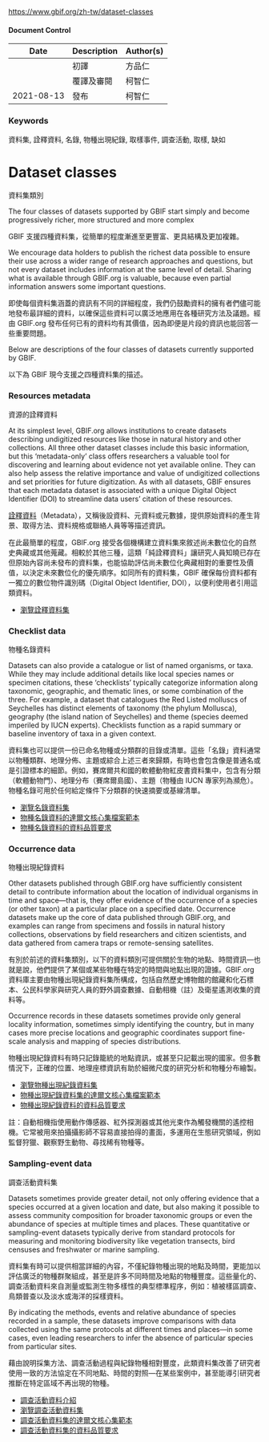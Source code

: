 https://www.gbif.org/zh-tw/dataset-classes

#### Document Control
| Date | Description | Author(s) |
| ---- | ----------- | --------- |
|      | 初譯        | 方品仁    |
| | 覆譯及審閱  | 柯智仁    |
| 2021-08-13 | 發布  | 柯智仁 |

### Keywords

資料集, 詮釋資料, 名錄, 物種出現紀錄, 取樣事件, 調查活動, 取樣, 缺如

# Dataset classes

資料集類別

The four classes of datasets supported by GBIF start simply and become progressively richer, more structured and more complex

GBIF 支援四種資料集，從簡單的程度漸進至更豐富、更具結構及更加複雜。

We encourage data holders to publish the richest data possible to ensure their use across a wider range of research approaches and questions, but not every dataset includes information at the same level of detail. Sharing what is available through GBIF.org is valuable, because even partial information answers some important questions.

即使每個資料集涵蓋的資訊有不同的詳細程度，我們仍鼓勵資料的擁有者們儘可能地發布最詳細的資料，以確保這些資料可以廣泛地應用在各種研究方法及議題。經由 GBIF.org 發布任何已有的資料均有其價值，因為即便是片段的資訊也能回答一些重要問題。

Below are descriptions of the four classes of datasets currently supported by GBIF.

以下為 GBIF 現今支援之四種資料集的描述。

### Resources metadata

資源的詮釋資料

At its simplest level, GBIF.org allows institutions to create datasets describing undigitized resources like those in natural history and other collections. All three other dataset classes include this basic information, but this ‘metadata-only’ class offers researchers a valuable tool for discovering and learning about evidence not yet available online. They can also help assess the relative importance and value of undigitized collections and set priorities for future digitization. As with all datasets, GBIF ensures that each metadata dataset is associated with a unique Digital Object Identifier (DOI) to streamline data users’ citation of these resources.

[詮釋資料](http://terms.naer.edu.tw/detail/1679224/)（Metadata），又稱後設資料、元資料或元數據，提供原始資料的產生背景、取得方法、資料規格或聯絡人員等等描述資訊。

在此最簡單的程度，GBIF.org 接受各個機構建立資料集來敘述尚未數位化的自然史典藏或其他蒐藏。相較於其他三種，這類「純詮釋資料」讓研究人員知曉已存在但原始內容尚未發布的資料集，也能協助評估尚未數位化典藏相對的重要性及價值，以決定未來數位化的優先順序。如同所有的資料集，GBIF 確保每份資料都有一獨立的數位物件識別碼（Digital Object Identifier, DOI），以便利使用者引用這類資料。

- [瀏覽詮釋資料集](/dataset/search?type=METADATA)

### Checklist data
物種名錄資料

Datasets can also provide a catalogue or list of named organisms, or taxa. While they may include additional details like local species names or specimen citations, these ‘checklists’ typically categorize information along taxonomic, geographic, and thematic lines, or some combination of the three. For example, a dataset that catalogues the Red Listed molluscs of Seychelles has distinct elements of taxonomy (the phylum Mollusca), geography (the island nation of Seychelles) and theme (species deemed imperiled by IUCN experts). Checklists function as a rapid summary or baseline inventory of taxa in a given context.

資料集也可以提供一份已命名物種或分類群的目錄或清單。這些「名錄」資料通常以物種類群、地理分佈、主題或綜合上述三者來歸類，有時也會包含像是普通名或是引證標本的細節。例如，賽席爾共和國的軟體動物紅皮書資料集中，包含有分類（軟體動物門）、地理分布（賽席爾島國）、主題（物種由 IUCN 專家列為瀕危）。物種名錄可用於任何給定條件下分類群的快速摘要或基線清單。

- [瀏覽名錄資料集](/dataset/search?type=CHECKLIST)
- [物種名錄資料的達爾文核心集檔案範本](https://github.com/gbif/ipt/wiki/checklistData#templates)
- [物種名錄資料的資料品質要求](/data-quality-requirements-checklists)

### Occurrence data

物種出現紀錄資料

Other datasets published through GBIF.org have sufficiently consistent detail to contribute information about the location of individual organisms in time and space—that is, they offer evidence of the occurrence of a species (or other taxon) at a particular place on a specified date. Occurrence datasets make up the core of data published through GBIF.org, and examples can range from specimens and fossils in natural history collections, observations by field researchers and citizen scientists, and data gathered from camera traps or remote-sensing satellites.

有別於前述的資料集類別，以下的資料類別可提供關於生物的地點、時間資訊—也就是說，他們提供了某個或某些物種在特定的時間與地點出現的證據。GBIF.org 資料庫主要由物種出現紀錄資料集所構成，包括自然歷史博物館的館藏和化石標本、公民科學家與研究人員的野外調查數據、自動相機（註）及衛星遙測收集的資料等。

Occurrence records in these datasets sometimes provide only general locality information, sometimes simply identifying the country, but in many cases more precise locations and geographic coordinates support fine-scale analysis and mapping of species distributions.

物種出現紀錄資料有時只記錄籠統的地點資訊，或甚至只記載出現的國家。但多數情況下，正確的位置、地理座標資訊有助於細微尺度的研究分析和物種分布繪製。

- [瀏覽物種出現紀錄資料集](/dataset/search?type=OCCURRENCE)
- [物種出現紀錄資料集的達爾文核心集檔案範本](https://github.com/gbif/ipt/wiki/occurrenceData#templates)
- [物種出現紀錄資料的資料品質要求](/data-quality-requirements-occurrences)

註：自動相機指使用動作傳感器、紅外探測器或其他光束作為觸發機關的遙控相機。它常被用來拍攝攝影師不容易直接拍得的畫面，多運用在生態研究領域，例如監督狩獵、觀察野生動物、尋找稀有物種等。

### Sampling-event data

調查活動資料集

Datasets sometimes provide greater detail, not only offering evidence that a species occurred at a given location and date, but also making it possible to assess community composition for broader taxonomic groups or even the abundance of species at multiple times and places. These quantitative or sampling-event datasets typically derive from standard protocols for measuring and monitoring biodiversity like vegetation transects, bird censuses and freshwater or marine sampling.

資料集有時可以提供相當詳細的內容，不僅紀錄物種出現的地點及時間，更能加以評估廣泛的物種群聚組成，甚至是許多不同時間及地點的物種豐度。這些量化的、調查活動資料來自測量或監測生物多樣性的典型標準程序，例如：植被樣區調查、鳥類普查以及淡水或海洋的採樣資料。

By indicating the methods, events and relative abundance of species recorded in a sample, these datasets improve comparisons with data collected using the same protocols at different times and places—in some cases, even leading researchers to infer the absence of particular species from particular sites.

藉由說明採集方法、調查活動過程與紀錄物種相對豐度，此類資料集改善了研究者使用一致的方法協定在不同地點、時間的對照—在某些案例中，甚至能導引研究者推斷在特定區域不再出現的物種。

- [調查活動資料介紹](/sampling-event-data)
- [瀏覽調查活動資料集](/dataset/search?type=SAMPLING_EVENT)
- [調查活動資料集的達爾文核心集範本](https://github.com/gbif/ipt/wiki/samplingEventData#templates)
- [調查活動資料集的資料品質要求](/data-quality-requirements-sampling-events)
